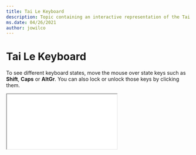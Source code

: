 ```yaml
--- 
title: Tai Le Keyboard 
description: Topic containing an interactive representation of the Tai Le Keyboard 
ms.date: 04/26/2021 
author: jowilco 
--- 
```

 
# Tai Le Keyboard 
 
To see different keyboard states, move the mouse over state keys such as **Shift**, **Caps** or **AltGr**. You can also lock or unlock those keys by clicking them. 
 
<iframe src="kbdtaile.html"></iframe> 

